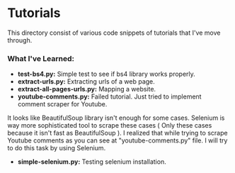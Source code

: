 # Tutorials
This directory consist of various code snippets of tutorials that I've move through.
### What I've Learned:
- **test-bs4.py:** Simple test to see if bs4 library works properly.
- **extract-urls.py:** Extracting urls of a web page.
- **extract-all-pages-urls.py:** Mapping a website.
- **youtube-comments.py:** Failed tutorial. Just tried to implement comment scraper for Youtube.

It looks like BeautifulSoup library isn't enough for some cases. Selenium is way more sophisticated tool to scrape these cases ( Only these cases because it isn't fast as BeautifulSoup ). I realized that while trying to scrape Youtube comments as you can see at "youtube-comments.py" file. I will try to do this task by using Selenium.

- **simple-selenium.py:** Testing selenium installation.
